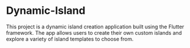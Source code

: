 # Dynamic-Island
This project is a dynamic island creation application built using the Flutter framework. The app allows users to create their own custom islands and explore a variety of island templates to choose from.
